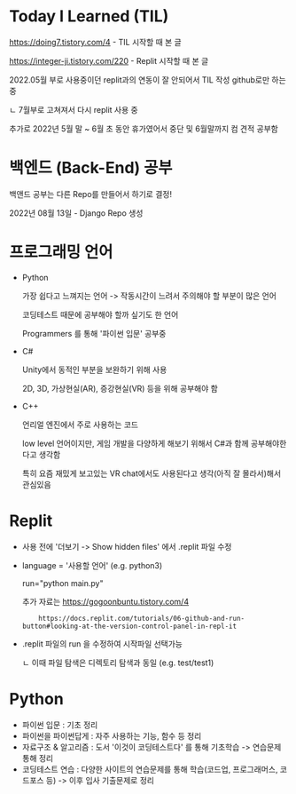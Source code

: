 # Today I Learned (TIL)
https://doing7.tistory.com/4 - TIL 시작할 때 본 글

https://integer-ji.tistory.com/220 - Replit 시작할 때 본 글

2022.05월 부로 사용중이던 replit과의 연동이 잘 안되어서 TIL 작성 github로만 하는중

 ㄴ 7월부로 고쳐져서 다시 replit 사용 중

추가로 2022년 5월 말 ~ 6월 초 동안 휴가였어서 중단 및 6월말까지 컴 견적 공부함

# 백엔드 (Back-End) 공부

백앤드 공부는 다른 Repo를 만들어서 하기로 결정!

2022년 08월 13일 - Django Repo 생성

# 프로그래밍 언어
* Python

   가장 쉽다고 느껴지는 언어 -> 작동시간이 느려서 주의해야 할 부분이 많은 언어
   
   코딩테스트 때문에 공부해야 할까 싶기도 한 언어

   Programmers 를 통해 '파이썬 입문' 공부중
   
* C#

   Unity에서 동적인 부분을 보완하기 위해 사용
   
   2D, 3D, 가상현실(AR), 증강현실(VR) 등을 위해 공부해야 함

* C++

  언리얼 엔진에서 주로 사용하는 코드

  low level 언어이지만, 게임 개발을 다양하게 해보기 위해서 C#과 함께 공부해야한다고 생각함

  특히 요즘 재밌게 보고있는 VR chat에서도 사용된다고 생각(아직 잘 몰라서)해서 관심있음

# Replit
   * 사용 전에 '더보기 -> Show hidden files' 에서 .replit 파일 수정
   * language = '사용할 언어' (e.g. python3)
   
     run="python main.py"

     추가 자료는   https://gogoonbuntu.tistory.com/4
   
             https://docs.replit.com/tutorials/06-github-and-run-button#looking-at-the-version-control-panel-in-repl-it

* .replit 파일의 run 을 수정하여 시작파일 선택가능

    ㄴ 이때 파일 탐색은 디렉토리 탐색과 동일 (e.g. test/test1)
    
# Python
   * 파이썬 입문 : 기초 정리
   * 파이썬을 파이썬답게 : 자주 사용하는 기능, 함수 등 정리
   * 자료구조 & 알고리즘 : 도서 '이것이 코딩테스트다' 를 통해 기초학습 -> 연습문제 통해 정리
   * 코딩테스트 연습 : 다양한 사이트의 연습문제를 통해 학습(코드업, 프로그래머스, 코드포스 등) -> 이후 입사 기출문제로 정리

